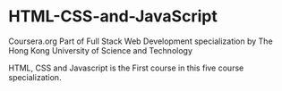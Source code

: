 # HTML-CSS-and-JavaScript

Coursera.org 
Part of Full Stack Web Development specialization by The Hong Kong University of Science and Technology

HTML, CSS and Javascript is the First course in this five course specialization.
